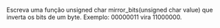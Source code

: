 Escreva uma função unsigned char mirror_bits(unsigned char value) 
que inverta os bits de um byte. 
Exemplo: 00000011 vira 11000000.